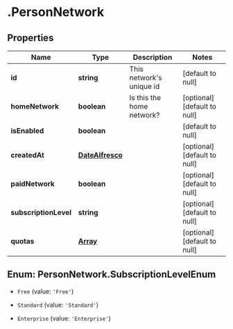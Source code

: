 # .PersonNetwork

## Properties
Name | Type | Description | Notes
------------ | ------------- | ------------- | -------------
**id** | **string** | This network's unique id | [default to null]
**homeNetwork** | **boolean** | Is this the home network? | [optional] [default to null]
**isEnabled** | **boolean** |  | [default to null]
**createdAt** | [**DateAlfresco**](DateAlfresco.md) |  | [optional] [default to null]
**paidNetwork** | **boolean** |  | [optional] [default to null]
**subscriptionLevel** | **string** |  | [optional] [default to null]
**quotas** | [**Array<NetworkQuota>**](NetworkQuota.md) |  | [optional] [default to null]


<a name="PersonNetwork.SubscriptionLevelEnum"></a>
## Enum: PersonNetwork.SubscriptionLevelEnum


* `Free` (value: `'Free'`)

* `Standard` (value: `'Standard'`)

* `Enterprise` (value: `'Enterprise'`)




